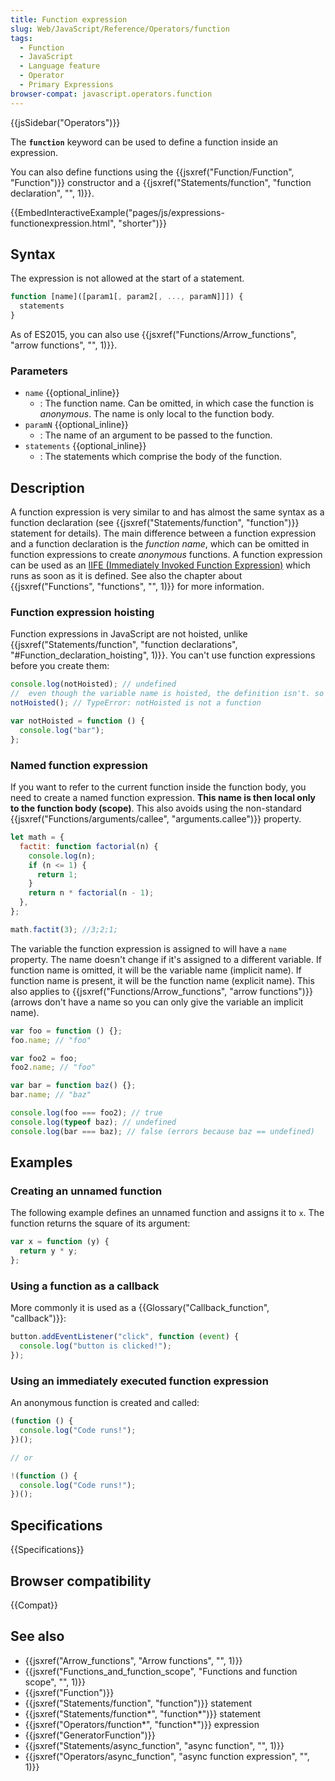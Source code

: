 ```yaml
---
title: Function expression
slug: Web/JavaScript/Reference/Operators/function
tags:
  - Function
  - JavaScript
  - Language feature
  - Operator
  - Primary Expressions
browser-compat: javascript.operators.function
---
```


{{jsSidebar("Operators")}}

The **`function`** keyword can be used to define a function
inside an expression.

You can also define functions using the {{jsxref("Function/Function", "Function")}}
constructor and a {{jsxref("Statements/function", "function declaration", "", 1)}}.

{{EmbedInteractiveExample("pages/js/expressions-functionexpression.html",
  "shorter")}}

## Syntax

The expression is not allowed at the start of a statement.

```js
function [name]([param1[, param2[, ..., paramN]]]) {
  statements
}
```

As of ES2015, you can also use {{jsxref("Functions/Arrow_functions", "arrow functions",
  "", 1)}}.

### Parameters

- `name` {{optional_inline}}
  - : The function name. Can be omitted, in which case the function is _anonymous_.
    The name is only local to the function body.
- `paramN` {{optional_inline}}
  - : The name of an argument to be passed to the function.
- `statements` {{optional_inline}}
  - : The statements which comprise the body of the function.

## Description

A function expression is very similar to and has almost the same syntax as a function
declaration (see {{jsxref("Statements/function", "function")}} statement for details).
The main difference between a function expression and a function declaration is the
_function name_, which can be omitted in function expressions to create
_anonymous_ functions. A function expression can be used as an [IIFE (Immediately Invoked Function Expression)](/en-US/docs/Glossary/IIFE)
which runs as soon as it is defined. See also the chapter about {{jsxref("Functions",
  "functions", "", 1)}} for more information.

### Function expression hoisting

Function expressions in JavaScript are not hoisted, unlike
{{jsxref("Statements/function", "function declarations",
  "#Function_declaration_hoisting", 1)}}. You can't use function expressions before you
create them:

```js
console.log(notHoisted); // undefined
//  even though the variable name is hoisted, the definition isn't. so it's undefined.
notHoisted(); // TypeError: notHoisted is not a function

var notHoisted = function () {
  console.log("bar");
};
```

### Named function expression

If you want to refer to the current function inside the function body, you need to
create a named function expression. **This name is then local only to the
function body (scope)**. This also avoids using the non-standard
{{jsxref("Functions/arguments/callee", "arguments.callee")}} property.

```js
let math = {
  factit: function factorial(n) {
    console.log(n);
    if (n <= 1) {
      return 1;
    }
    return n * factorial(n - 1);
  },
};

math.factit(3); //3;2;1;
```

The variable the function expression is assigned to will have a `name`
property. The name doesn't change if it's assigned to a different variable. If function
name is omitted, it will be the variable name (implicit name). If function name is
present, it will be the function name (explicit name). This also applies to
{{jsxref("Functions/Arrow_functions", "arrow functions")}} (arrows don't have a name so
you can only give the variable an implicit name).

```js
var foo = function () {};
foo.name; // "foo"

var foo2 = foo;
foo2.name; // "foo"

var bar = function baz() {};
bar.name; // "baz"

console.log(foo === foo2); // true
console.log(typeof baz); // undefined
console.log(bar === baz); // false (errors because baz == undefined)
```

## Examples

### Creating an unnamed function

The following example defines an unnamed function and assigns it to `x`. The
function returns the square of its argument:

```js
var x = function (y) {
  return y * y;
};
```

### Using a function as a callback

More commonly it is used as a {{Glossary("Callback_function", "callback")}}:

```js
button.addEventListener("click", function (event) {
  console.log("button is clicked!");
});
```

### Using an immediately executed function expression

An anonymous function is created and called:

```js
(function () {
  console.log("Code runs!");
})();

// or

!(function () {
  console.log("Code runs!");
})();
```

## Specifications

{{Specifications}}

## Browser compatibility

{{Compat}}

## See also

- {{jsxref("Arrow_functions", "Arrow functions", "", 1)}}
- {{jsxref("Functions_and_function_scope", "Functions and function scope", "", 1)}}
- {{jsxref("Function")}}
- {{jsxref("Statements/function", "function")}} statement
- {{jsxref("Statements/function*", "function*")}} statement
- {{jsxref("Operators/function*", "function*")}} expression
- {{jsxref("GeneratorFunction")}}
- {{jsxref("Statements/async_function", "async function", "", 1)}}
- {{jsxref("Operators/async_function", "async function expression", "", 1)}}
